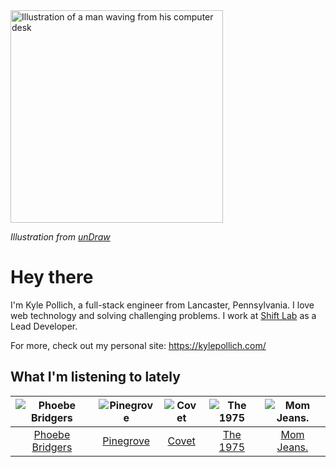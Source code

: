 <img src="https://user-images.githubusercontent.com/6766512/87306713-6f79d900-c4e6-11ea-989a-3242cbfc50c2.png" alt="Illustration of a man waving from his computer desk" height="340" />

_Illustration from [unDraw](https://undraw.co/)_

# Hey there

I'm Kyle Pollich, a full-stack engineer from Lancaster, Pennsylvania. I love web technology and solving challenging problems.
I work at [Shift Lab](https://shiftlab.co/) as a Lead Developer.

For more, check out my personal site: https://kylepollich.com/

## What I'm listening to lately

<!-- begin artists -->
  |![Phoebe Bridgers](https://i.scdn.co/image/3b6a427f0c54c0d116c433462ae1dd48474643d0)|![Pinegrove](https://i.scdn.co/image/cbed180a43a152df83d00d04bec789ca4c62ea7c)|![Covet](https://i.scdn.co/image/0648b3f706778533872aed129bedbdccb1cd60ff)|![The 1975](https://i.scdn.co/image/1717dac024e71f64ec421a658c7a9769d41ce251)|![Mom Jeans.](https://i.scdn.co/image/660356d49dcc8db40417fc1456161a610db641a0)|
  |:---:|:---:|:---:|:---:|:---:|
  |[Phoebe Bridgers](https://open.spotify.com/artist/1r1uxoy19fzMxunt3ONAkG)|[Pinegrove](https://open.spotify.com/artist/2gbT6GPXMis0OAkZbEQCYB)|[Covet](https://open.spotify.com/artist/46iJ1VD4HKFnqjISGqlZkV)|[The 1975](https://open.spotify.com/artist/3mIj9lX2MWuHmhNCA7LSCW)|[Mom Jeans.](https://open.spotify.com/artist/6PsktPFR0UZptKdSqmlS5h)|
<!-- end artists -->
